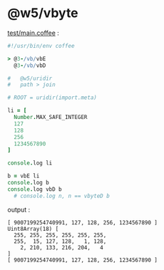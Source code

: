 [‼️]: ✏️README.mdt

# @w5/vbyte

[test/main.coffee](./test/main.coffee) :

```coffee
#!/usr/bin/env coffee

> @3-/vb/vbE
  @3-/vb/vbD

#   @w5/uridir
#   path > join

# ROOT = uridir(import.meta)

li = [
  Number.MAX_SAFE_INTEGER
  127
  128
  256
  1234567890
]

console.log li

b = vbE li
console.log b
console.log vbD b
  # console.log n, n == vbyteD b
```

output :

```
[ 9007199254740991, 127, 128, 256, 1234567890 ]
Uint8Array(18) [
  255, 255, 255, 255, 255, 255,
  255,  15, 127, 128,   1, 128,
    2, 210, 133, 216, 204,   4
]
[ 9007199254740991, 127, 128, 256, 1234567890 ]
```
